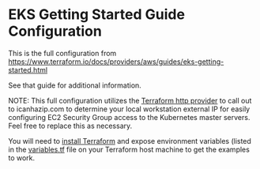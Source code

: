 # EKS Getting Started Guide Configuration

This is the full configuration from https://www.terraform.io/docs/providers/aws/guides/eks-getting-started.html

See that guide for additional information.

NOTE: This full configuration utilizes the [Terraform http provider](https://www.terraform.io/docs/providers/http/index.html) to call out to icanhazip.com to determine your local workstation external IP for easily configuring EC2 Security Group access to the Kubernetes master servers. Feel free to replace this as necessary.

You will need to [install Terraform](https://www.terraform.io/intro/getting-started/install.html) and expose environment variables (listed in the [variables.tf](variables.tf) file on your Terraform host machine to get the examples to work.